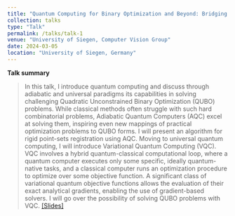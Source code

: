 ```yaml
---
title: "Quantum Computing for Binary Optimization and Beyond: Bridging Classical and Quantum Landscapes"
collection: talks
type: "Talk"
permalink: /talks/talk-1
venue: "University of Siegen, Computer Vision Group"
date: 2024-03-05
location: "University of Siegen, Germany"
---
```


**Talk summary**
> In this talk, I introduce quantum computing and discuss through adiabatic and universal paradigms its capabilities in solving challenging Quadratic Unconstrained Binary Optimization (QUBO) problems. While classical methods often struggle with such hard combinatorial problems, Adiabatic Quantum Computers (AQC) excel at solving them, inspiring even new mappings of practical optimization problems to QUBO forms. I will present an algorithm for rigid point-sets registration using AQC. Moving to universal quantum computing, I will introduce Variational Quantum Computing (VQC). VQC involves a hybrid quantum-classical computational loop, where a quantum computer executes only some specific, ideally quantum-native tasks, and a classical computer runs an optimization procedure to optimize over some objective function. A significant class of variational quantum objective functions allows the evaluation of their exact analytical gradients, enabling the use of gradient-based solvers. I will go over the possibility of solving QUBO problems with VQC.
[[Slides]](/files/talk1/qc_siegen_KueteMeli.pdf)